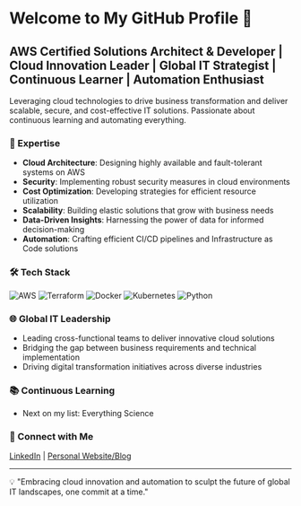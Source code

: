 # Welcome to My GitHub Profile 👋

## AWS Certified Solutions Architect & Developer | Cloud Innovation Leader | Global IT Strategist | Continuous Learner | Automation Enthusiast

Leveraging cloud technologies to drive business transformation and deliver scalable, secure, and cost-effective IT solutions. Passionate about continuous learning and automating everything.

### 🚀 Expertise

- **Cloud Architecture**: Designing highly available and fault-tolerant systems on AWS
- **Security**: Implementing robust security measures in cloud environments
- **Cost Optimization**: Developing strategies for efficient resource utilization
- **Scalability**: Building elastic solutions that grow with business needs
- **Data-Driven Insights**: Harnessing the power of data for informed decision-making
- **Automation**: Crafting efficient CI/CD pipelines and Infrastructure as Code solutions

### 🛠️ Tech Stack

![AWS](https://img.shields.io/badge/-AWS-232F3E?style=flat-square&logo=amazon-aws)
![Terraform](https://img.shields.io/badge/-Terraform-623CE4?style=flat-square&logo=terraform)
![Docker](https://img.shields.io/badge/-Docker-2496ED?style=flat-square&logo=docker)
![Kubernetes](https://img.shields.io/badge/-Kubernetes-326CE5?style=flat-square&logo=kubernetes)
![Python](https://img.shields.io/badge/-Python-3776AB?style=flat-square&logo=python)

### 🌐 Global IT Leadership

- Leading cross-functional teams to deliver innovative cloud solutions
- Bridging the gap between business requirements and technical implementation
- Driving digital transformation initiatives across diverse industries

### 📚 Continuous Learning

- Next on my list: Everything Science

### 🔗 Connect with Me

[LinkedIn](https://www.linkedin.com/in/amir-malaeb/) | [Personal Website/Blog](www.amirmalaeb.com)

---

💡 "Embracing cloud innovation and automation to sculpt the future of global IT landscapes, one commit at a time."
